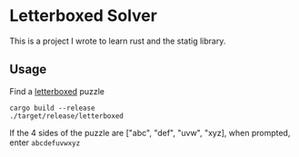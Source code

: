 # Letterboxed Solver

This is a project I wrote to learn rust and the statig library.

## Usage
Find a [letterboxed](https://www.nytimes.com/puzzles/letter-boxed) puzzle

```
cargo build --release
./target/release/letterboxed
```

If the 4 sides of the puzzle are ["abc", "def", "uvw", "xyz], when prompted, enter `abcdefuvwxyz`
